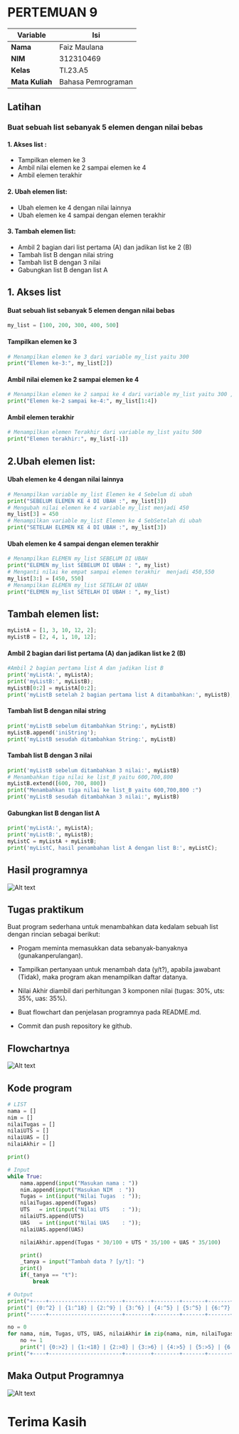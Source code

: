 #  PERTEMUAN 9

| Variable | Isi |
| -------- | --- |
| **Nama** | Faiz Maulana  |
| **NIM** | 312310469 |
| **Kelas** | TI.23.A5 |
| **Mata Kuliah** | Bahasa Pemrograman |


## Latihan 
### Buat sebuah list sebanyak 5 elemen dengan nilai bebas 
#### 1. Akses list : 
- Tampilkan elemen ke 3
- Ambil nilai elemen ke 2 sampai elemen ke 4
- Ambil elemen terakhir
#### 2. Ubah elemen list:
- Ubah elemen ke 4 dengan nilai lainnya
- Ubah elemen ke 4 sampai dengan elemen terakhir
#### 3. Tambah elemen list:
- Ambil 2 bagian dari list pertama (A) dan jadikan list ke 2 (B)
- Tambah list B dengan nilai string
- Tambah list B dengan 3 nilai
- Gabungkan list B dengan list A

## 1. Akses list
#### Buat sebuah list sebanyak 5 elemen dengan nilai bebas

```python
my_list = [100, 200, 300, 400, 500]
```
#### Tampilkan elemen ke 3
```python
# Menampilkan elemen ke 3 dari variable my_list yaitu 300
print("Elemen ke-3:", my_list[2]) 
```
#### Ambil nilai elemen ke 2 sampai elemen ke 4
```python
# Menampilkan elemen ke 2 sampai ke 4 dari variable my_list yaitu 300 , 400
print("Elemen ke-2 sampai ke-4:", my_list[1:4])
```
#### Ambil elemen terakhir
```python
# Menampilkan elemen Terakhir dari variable my_list yaitu 500
print("Elemen terakhir:", my_list[-1])
```

## 2.Ubah elemen list:

#### Ubah elemen ke 4 dengan nilai lainnya



```python
# Menampilkan variable my_list Elemen ke 4 Sebelum di ubah
print("SEBELUM ELEMEN KE 4 DI UBAH :", my_list[3])
# Mengubah nilai elemen ke 4 variable my_list menjadi 450
my_list[3] = 450
# Menampilkan variable my_list Elemen ke 4 SebSetelah di ubah
print("SETELAH ELEMEN KE 4 DI UBAH :", my_list[3])

```

#### Ubah elemen ke 4 sampai dengan elemen terakhir
```python
# Menampilkan ELEMEN my_list SEBELUM DI UBAH
print("ELEMEN my_list SEBELUM DI UBAH : ", my_list)
# Menganti nilai ke empat sampai elemen terakhir  menjadi 450,550
my_list[3:] = [450, 550]
# Menampilkan ELEMEN my_list SETELAH DI UBAH
print("ELEMEN my_list SETELAH DI UBAH : ", my_list)

```
## Tambah elemen list:
```python
myListA = [1, 3, 10, 12, 2];
myListB = [2, 4, 1, 10, 12];
```
#### Ambil 2 bagian dari list pertama (A) dan jadikan list ke 2 (B)
```python
#Ambil 2 bagian pertama list A dan jadikan list B
print('myListA:', myListA);
print('myListB:', myListB);
myListB[0:2] = myListA[0:2];
print('myListB setelah 2 bagian pertama list A ditambahkan:', myListB);
```
#### Tambah list B dengan nilai string
```python
print('myListB sebelum ditambahkan String:', myListB)
myListB.append('iniString');
print('myListB sesudah ditambahkan String:', myListB)
```
#### Tambah list B dengan 3 nilai
```python
print('myListB sebelum ditambahkan 3 nilai:', myListB)
# Menambahkan tiga nilai ke list_B yaitu 600,700,800
myListB.extend([600, 700, 800])
print("Menambahkan tiga nilai ke list_B yaitu 600,700,800 :")
print('myListB sesudah ditambahkan 3 nilai:', myListB)
```

#### Gabungkan list B dengan list A
```python
print('myListA:', myListA);
print('myListB:', myListB);
myListC = myListA + myListB;
print('myListC, hasil penambahan list A dengan list B:', myListC);
```

## Hasil programnya
![Alt text](Gambar/image.png)

## Tugas praktikum
Buat program sederhana untuk menambahkan data kedalam sebuah
list dengan rincian sebagai berikut:

- Progam meminta memasukkan data sebanyak-banyaknya (gunakanperulangan).

- Tampilkan pertanyaan untuk menambah data (y/t?), apabila jawabant (Tidak), maka program akan menampilkan daftar datanya.

- Nilai Akhir diambil dari perhitungan 3 komponen nilai (tugas: 30%, uts: 35%, uas: 35%).

- Buat flowchart dan penjelasan programnya pada README.md.

- Commit dan push repository ke github.

## Flowchartnya
![Alt text](Gambar/image-1.png)


## Kode program

```Python
# LIST
nama = []
nim = []
nilaiTugas = []
nilaiUTS = []
nilaiUAS = []
nilaiAkhir = []

print()

# Input
while True:
    nama.append(input("Masukan nama : "))
    nim.append(input("Masukan NIM  : "))
    Tugas = int(input("Nilai Tugas  : ")); 
    nilaiTugas.append(Tugas)
    UTS   = int(input("Nilai UTS    : ")); 
    nilaiUTS.append(UTS)
    UAS   = int(input("Nilai UAS    : ")); 
    nilaiUAS.append(UAS)

    nilaiAkhir.append(Tugas * 30/100 + UTS * 35/100 + UAS * 35/100)

    print()
    _tanya = input("Tambah data ? [y/t]: ")
    print()
    if(_tanya == "t"):
        break

# Output
print("+----+-----------------------+--------+--------+-------+-------+---------+")
print("| {0:^2} | {1:^18} | {2:^9} | {3:^6} | {4:^5} | {5:^5} | {6:^7} |".format("No", "Nama", "NIM" v, "Tugas", "UTS", "UAS", "Akhir"))
print("-----+-----------------------+--------+--------+-------+-------+---------+")

no = 0
for nama, nim, Tugas, UTS, UAS, nilaiAkhir in zip(nama, nim, nilaiTugas, nilaiUTS, nilaiUAS, nilaiAkhir):
    no += 1    
    print("| {0:>2} | {1:<18} | {2:>8} | {3:>6} | {4:>5} | {5:>5} | {6:>7} |".format(no, nama, nim, Tugas, UTS, UAS, nilaiAkhir))
print("+----+-----------------------+--------+--------+-------+-------+---------+")
```
## Maka Output Programnya
![Alt text](Gambar/image-2.png)

# Terima Kasih
